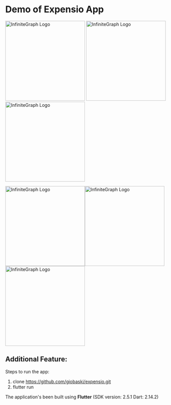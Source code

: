 # Demo of Expensio App

<img src="https://user-images.githubusercontent.com/4931346/162293890-de676c1e-3a3d-4378-b265-2ddc1fc07e21.png" alt="InfiniteGraph Logo" width="250"> <img src="https://user-images.githubusercontent.com/4931346/162294034-8248134d-0e60-4b13-a77a-ec8072fcf358.png" alt="InfiniteGraph Logo" width="250"> <img src="https://user-images.githubusercontent.com/4931346/162294152-426a6e6a-bcc7-4c8a-a671-d494b401d2de.png" alt="InfiniteGraph Logo" width="250"> 


<img src="https://user-images.githubusercontent.com/4931346/162294233-d009c23f-c619-4c22-8b80-807e607368de.png" alt="InfiniteGraph Logo" width="250"><img src="https://user-images.githubusercontent.com/4931346/162294484-1f641b40-013a-4399-82c9-0a521e840ca4.png" alt="InfiniteGraph Logo" width="250"> <img src="https://user-images.githubusercontent.com/4931346/162294561-f776db23-113d-4fe7-8ca9-eb9cdd26d7f9.png" alt="InfiniteGraph Logo" width="250">


## Additional Feature:

Steps to run the app:
1. clone https://github.com/giobaski/expensio.git
2. flutter run

The application's been built using **Flutter** (SDK version: 2.5.1 Dart: 2.14.2)
